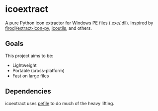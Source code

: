 # icoextract

A pure Python icon extractor for Windows PE files (.exe/.dll). Inspired by [firodj/extract-icon-py](https://github.com/firodj/extract-icon-py), [icoutils](https://www.nongnu.org/icoutils/), and others.

## Goals

This project aims to be:

- Lightweight
- Portable (cross-platform)
- Fast on large files

## Dependencies

icoextract uses [pefile](https://github.com/erocarrera/pefile) to do much of the heavy lifting.
